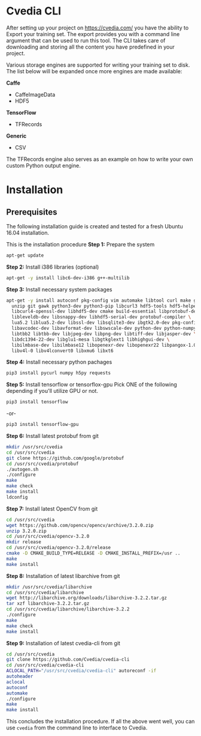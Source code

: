 # Cvedia CLI

After setting up your project on https://cvedia.com/ you have the ability to Export your training set. The export provides you with a command line argument that can be used to run this tool. The CLI takes care of downloading and storing all the content you have predefined in your project.

Various storage engines are supported for writing your training set to disk. The list below will be expanded once more engines are made available:

**Caffe**
- CaffeImageData
- HDF5

**TensorFlow**
- TFRecords

**Generic**
- CSV

The TFRecords engine also serves as an example on how to write your own custom Python output engine. 

# Installation

## Prerequisites ##
The following installation guide is created and tested for a fresh Ubuntu 16.04 installation.

This is the installation procedure
**Step 1:** Prepare the system
```bash
apt-get update
```
**Step 2:** Install i386 libraries (optional)
```bash
apt-get -y install libc6-dev-i386 g++-multilib
```
**Step 3:** Install necessary system packages
```bash
apt-get -y install autoconf pkg-config vim automake libtool curl make g++ \
  unzip git gawk python3-dev python3-pip libcurl3 hdf5-tools hdf5-helpers \
  libcurl4-openssl-dev libhdf5-dev cmake build-essential libprotobuf-dev \
  libleveldb-dev libsnappy-dev libhdf5-serial-dev protobuf-compiler \
  lua5.2 liblua5.2-dev libssl-dev libsqlite3-dev ibgtk2.0-dev pkg-config \
  libavcodec-dev libavformat-dev libswscale-dev python-dev python-numpy \
  libtbb2 libtbb-dev libjpeg-dev libpng-dev libtiff-dev libjasper-dev \
  libdc1394-22-dev libglu1-mesa libgtkglext1 libhighgui-dev \
  libilmbase-dev libilmbase12 libopenexr-dev libopenexr22 libpangox-1.0-0 \
  libv4l-0 libv4lconvert0 libxmu6 libxt6
```
**Step 4:** Install necessary python pachages
```bash
pip3 install pycurl numpy h5py requests
```
**Step 5:** Install tensorflow or tensorflox-gpu
Pick ONE of the following depending if you'll utilize GPU or not.
```bash
pip3 install tensorflow
```
-or-
```bash
pip3 install tensorflow-gpu
```
**Step 6:** Install latest protobuf from git
```bash
mkdir /usr/src/cvedia
cd /usr/src/cvedia
git clone https://github.com/google/protobuf
cd /usr/src/cvedia/protobuf
./autogen.sh
./configure
make 
make check
make install
ldconfig 
```
**Step 7:** Install latest OpenCV from git
```bash
cd /usr/src/cvedia
wget https://github.com/opencv/opencv/archive/3.2.0.zip
unzip 3.2.0.zip
cd /usr/src/cvedia/opencv-3.2.0
mkdir release
cd /usr/src/cvedia/opencv-3.2.0/release
cmake -D CMAKE_BUILD_TYPE=RELEASE -D CMAKE_INSTALL_PREFIX=/usr ..
make 
make install
```
**Step 8:** Installation of latest libarchive from git
```bash
mkdir /usr/src/cvedia/libarchive
cd /usr/src/cvedia/libarchive
wget http://libarchive.org/downloads/libarchive-3.2.2.tar.gz
tar xzf libarchive-3.2.2.tar.gz 
cd /usr/src/cvedia/libarchive/libarchive-3.2.2
./configure
make
make check
make install
```
**Step 9:** Installation of latest cvedia-cli from git
```bash
cd /usr/src/cvedia
git clone https://github.com/Cvedia/cvedia-cli
cd /usr/src/cvedia/cvedia-cli
ACLOCAL_PATH="/usr/src/cvedia/cvedia-cli" autoreconf -if
autoheader
aclocal
autoconf
automake
./configure
make
make install
```

This concludes the installation procedure. If all the above went well, you can use ```cvedia``` from the command line to interface to Cvedia.


